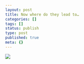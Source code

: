 ```yaml
---
layout: post
title: Now where do they lead to…
categories: []
tags: []
status: publish
type: post
published: true
meta: {}
---
```

![](http://static.flickr.com/45/109635690_eeb16fa809.jpg)
